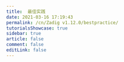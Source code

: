 ```yaml
---
title:  最佳实践
date: 2021-03-16 17:19:43
permalink: /cn/Zadig v1.12.0/bestpractice/
tutorialsShowcase: true
sidebar: true
article: false 
comment: false
editLink: false
---
```


